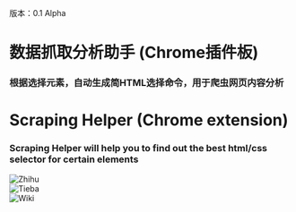 版本：0.1 Alpha
# 数据抓取分析助手 (Chrome插件板)
### 根据选择元素，自动生成简HTML选择命令，用于爬虫网页内容分析

# Scraping Helper (Chrome extension)
### Scraping Helper will help you to find out the best html/css selector for certain elements

![Zhihu](https://github.com/huangwc94/scraping-helper-chrome-extension/blob/master/screenshot/zhihu.jpg)  
![Tieba](https://github.com/huangwc94/scraping-helper-chrome-extension/blob/master/screenshot/tieba.jpg)  
![Wiki](https://github.com/huangwc94/scraping-helper-chrome-extension/blob/master/screenshot/wiki.jpg)  

